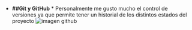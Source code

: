 * **##Git y GitHub** *
Personalmente me gusto mucho el control de versiones ya que permite tener un 
historial de los distintos estados del proyecto
![imagen github](https://www.google.com/imgres?imgurl=https%3A%2F%2Fcdn-icons-png.flaticon.com%2F512%2F25%2F25231.png&imgrefurl=https%3A%2F%2Fwww.flaticon.es%2Ficono-gratis%2Flogotipo-de-github_25231&tbnid=Lp2OqU7fPdjSMM&vet=12ahUKEwj79tin-t34AhVWspUCHYe5DM8QMygAegUIARC1AQ..i&docid=WY8Ip-jfRcv9PM&w=512&h=512&q=github&hl=es&ved=2ahUKEwj79tin-t34AhVWspUCHYe5DM8QMygAegUIARC1AQ)
